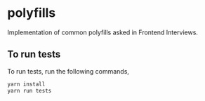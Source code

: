 # polyfills

Implementation of common polyfills asked in Frontend Interviews.

## To run tests

To run tests, run the following commands,

```bash
yarn install
yarn run tests
```
